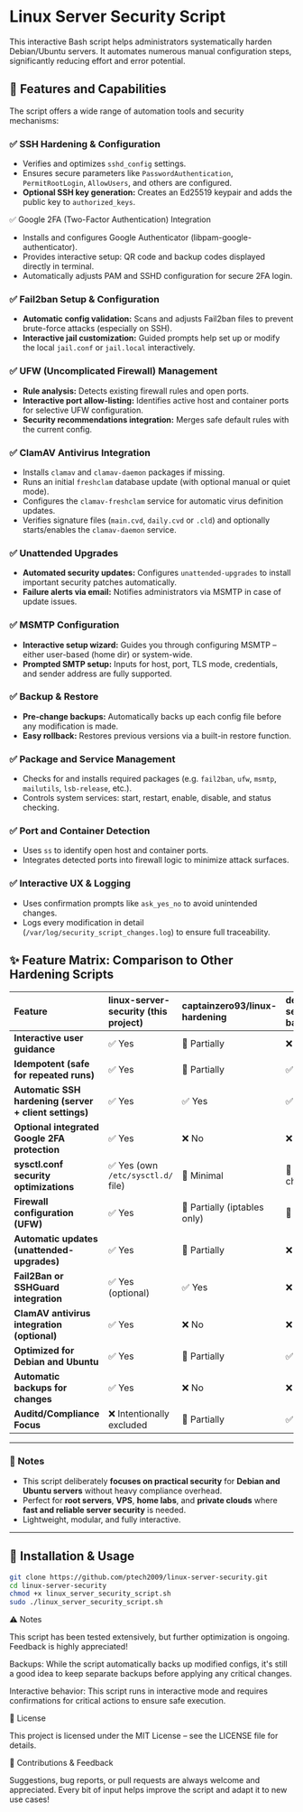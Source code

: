 # Linux Server Security Script

This interactive Bash script helps administrators systematically harden Debian/Ubuntu servers. It automates numerous manual configuration steps, significantly reducing effort and error potential.

## 🔐 Features and Capabilities

The script offers a wide range of automation tools and security mechanisms:

### ✅ SSH Hardening & Configuration
- Verifies and optimizes `sshd_config` settings.
- Ensures secure parameters like `PasswordAuthentication`, `PermitRootLogin`, `AllowUsers`, and others are configured.
- **Optional SSH key generation:** Creates an Ed25519 keypair and adds the public key to `authorized_keys`.

✅ Google 2FA (Two-Factor Authentication) Integration
- Installs and configures Google Authenticator (libpam-google-authenticator).
- Provides interactive setup: QR code and backup codes displayed directly in terminal.
- Automatically adjusts PAM and SSHD configuration for secure 2FA login.

### ✅ Fail2ban Setup & Configuration
- **Automatic config validation:** Scans and adjusts Fail2ban files to prevent brute-force attacks (especially on SSH).
- **Interactive jail customization:** Guided prompts help set up or modify the local `jail.conf` or `jail.local` interactively.

### ✅ UFW (Uncomplicated Firewall) Management
- **Rule analysis:** Detects existing firewall rules and open ports.
- **Interactive port allow-listing:** Identifies active host and container ports for selective UFW configuration.
- **Security recommendations integration:** Merges safe default rules with the current config.

### ✅ ClamAV Antivirus Integration
- Installs `clamav` and `clamav-daemon` packages if missing.
- Runs an initial `freshclam` database update (with optional manual or quiet mode).
- Configures the `clamav-freshclam` service for automatic virus definition updates.
- Verifies signature files (`main.cvd`, `daily.cvd` or `.cld`) and optionally starts/enables the `clamav-daemon` service.

### ✅ Unattended Upgrades
- **Automated security updates:** Configures `unattended-upgrades` to install important security patches automatically.
- **Failure alerts via email:** Notifies administrators via MSMTP in case of update issues.

### ✅ MSMTP Configuration
- **Interactive setup wizard:** Guides you through configuring MSMTP – either user-based (home dir) or system-wide.
- **Prompted SMTP setup:** Inputs for host, port, TLS mode, credentials, and sender address are fully supported.

### ✅ Backup & Restore
- **Pre-change backups:** Automatically backs up each config file before any modification is made.
- **Easy rollback:** Restores previous versions via a built-in restore function.

### ✅ Package and Service Management
- Checks for and installs required packages (e.g. `fail2ban`, `ufw`, `msmtp`, `mailutils`, `lsb-release`, etc.).
- Controls system services: start, restart, enable, disable, and status checking.

### ✅ Port and Container Detection
- Uses `ss` to identify open host and container ports.
- Integrates detected ports into firewall logic to minimize attack surfaces.

### ✅ Interactive UX & Logging
- Uses confirmation prompts like `ask_yes_no` to avoid unintended changes.
- Logs every modification in detail (`/var/log/security_script_changes.log`) to ensure full traceability.

## ✨ Feature Matrix: Comparison to Other Hardening Scripts

| Feature                                | linux-server-security (this project) | captainzero93/linux-hardening | dev-sec/linux-baseline | openstack-ansible-security |
|:---------------------------------------|:-------------------------------------|:------------------------------|:------------------------|:-----------------------------|
| **Interactive user guidance**         | ✅ Yes                               | 🔶 Partially                  | ❌ No                    | ❌ No                       |
| **Idempotent (safe for repeated runs)** | ✅ Yes                               | 🔶 Partially                  | ✅ Yes                   | ✅ Yes                      |
| **Automatic SSH hardening (server + client settings)** | ✅ Yes      | ✅ Yes                        | ✅ Yes                   | ✅ Yes                      |
| **Optional integrated Google 2FA protection** | ✅ Yes                               | ❌ No                       | ❌ No                    | ❌ No                      |
| **sysctl.conf security optimizations** | ✅ Yes (own `/etc/sysctl.d/` file)    | 🔶 Minimal                    | 🔶 Partially checks     | ✅ Full (via Ansible)      |
| **Firewall configuration (UFW)**       | ✅ Yes                               | 🔶 Partially (iptables only)   | 🔶 Partially             | ✅ Yes                      |
| **Automatic updates (unattended-upgrades)** | ✅ Yes                               | 🔶 Partially                  | ❌ No                    | ✅ Yes                      |
| **Fail2Ban or SSHGuard integration**   | ✅ Yes (optional)                    | ✅ Yes                        | ❌ No                    | ✅ Yes                      |
| **ClamAV antivirus integration (optional)** | ✅ Yes                               | ❌ No                       | ❌ No                    | ❌ No                      |
| **Optimized for Debian and Ubuntu**    | ✅ Yes                               | 🔶 Partially                  | ✅ Yes                   | ✅ Yes                      |
| **Automatic backups for changes**      | ✅ Yes                               | ❌ No                       | ❌ No                    | 🔶 Partially               |
| **Auditd/Compliance Focus**             | ❌ Intentionally excluded            | 🔶 Partially                  | ✅ Yes                   | ✅ Yes                      |

---

### 📢 Notes
- This script deliberately **focuses on practical security** for **Debian and Ubuntu servers** without heavy compliance overhead.
- Perfect for **root servers**, **VPS**, **home labs**, and **private clouds** where **fast and reliable server security** is needed.
- Lightweight, modular, and fully interactive.

---



## 🚀 Installation & Usage

```bash
git clone https://github.com/ptech2009/linux-server-security.git
cd linux-server-security
chmod +x linux_server_security_script.sh
sudo ./linux_server_security_script.sh
``` 
⚠️ Notes

  This script has been tested extensively, but further optimization is ongoing. Feedback is highly appreciated!

  Backups:
    While the script automatically backs up modified configs, it's still a good idea to keep separate backups before applying any critical changes.

  Interactive behavior:
    This script runs in interactive mode and requires confirmations for critical actions to ensure safe execution.

📄 License

This project is licensed under the MIT License – see the LICENSE file for details.

🤝 Contributions & Feedback

Suggestions, bug reports, or pull requests are always welcome and appreciated. Every bit of input helps improve the script and adapt it to new use cases!
